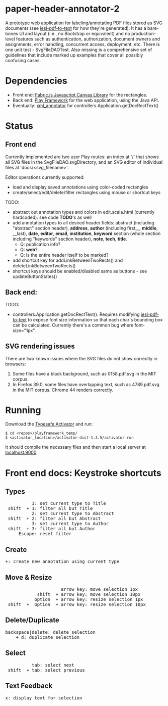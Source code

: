 # paper-header-annotator-2
A prototype web application for labeling/annotating PDF files stored as SVG documents (see
[iesl-pdf-to-text](https://github.com/iesl/iesl-pdf-to-text) for how they're generated). It has a bare-bones UI and
layout (i.e., no Bootstrap or equivalent) and no production-level features such as authentication, authorization,
document owners and assignments, error handling, concurrent access, deployment, etc. There is one unit test -
SvgFileDAOTest. Also missing is a comprehensive set of guidelines that include marked up examples that cover all
possibly confusing cases.


# Dependencies
* Front end: [Fabric.js Javascript Canvas Library](http://fabricjs.com/) for the rectangles.
* Back end: [Play Framework](https://playframework.com/) for the web application, using the Java API.
* Eventually: [xml_annotator](https://github.com/iesl/xml-annotator) for controllers.Application.getDocRectText()


# Status
## Front end
Currently implemented are two user Play routes: an index at '/' that shows all SVG files in the SvgFileDAO.svgDirectory,
and an SVG editor of individual files at 'docs/<svg_filename>'.

Editor operations currently supported:

* load and display saved annotations using color-coded rectangles
* create/select/edit/delete/filter rectangles using mouse or shortcut keys

TODO:

* abstract out annotation types and colors in edit.scala.html (currently hardcoded). see code __TODO__'s as well
* add annotation types to all desired header fields: abstract (including "abstract" section header), __address__,
  __author__ (including first__, __middle__, __last), __date__, __editor__, __email__, __institution__, __keyword__
  section (whole section including "keywords" section header), __note__, __tech__, __title__.
    * Q: publication info?
    * Q: __web__?
    * Q: is the entire header itself to be marked?
* add shortcut key for addLinkBetweenTwoRects() and deleteLinkBetweenTwoRects()
* shortcut keys should be enabled/disabled same as buttons - see updateButtonStates()


## Back end:
TODO:

* controllers.Application.getDocRectText(). Requires modifying [iesl-pdf-to-text](https://github.com/iesl/iesl-pdf-to-text)
  to expose font size information so that each char's bounding box can be calculated. Currently there's a common bug
  where font-size="1px".


## SVG rendering issues
There are two known issues where the SVG files do not show correctly in browsers:

1. Some files have a black background, such as 0158.pdf.svg in the MIT corpus.
2. In Firefox 39.0, some files have overlapping text, such as 4789.pdf.svg in the MIT corpus. Chrome 44 renders correctly.


# Running
Download the [Typesafe Activator](https://www.typesafe.com/get-started) and run:
```
$ cd <repos>/playframework_temp/
$ <activator_location>/activator-dist-1.3.5/activator run
```
It should compile the necessary files and then start a local server at [localhost:9000](http://localhost:9000).


# Front end docs: Keystroke shortcuts
## Types

<pre>
          1: set current type to Title
 shift  + 1: filter all but Title
          2: set current type to Abstract
 shift  + 2: filter all but Abstract
          3: set current type to Author
 shift  + 3: filter all but Author
     Escape: reset filter
</pre>

## Create

<pre>
+: create new annotation using current type
</pre>

## Move & Resize

<pre>
                     arrow key: move selection 1px
            shift  + arrow key: move selection 10px
           option  + arrow key: resize selection 1px
 shift  +  option  + arrow key: resize selection 10px
</pre>

## Delete/Duplicate

<pre>
backspace|delete: delete selection
   <control> + d: duplicate selection
</pre>

## Select

<pre>
          tab: select next
 shift  + tab: select previous
</pre>

## Text Feedback

<pre>
x: display text for selection
</pre>
